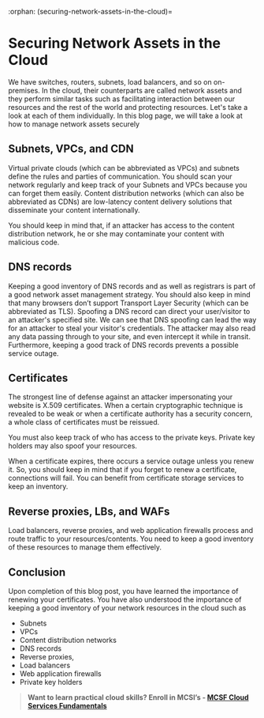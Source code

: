 :orphan:
(securing-network-assets-in-the-cloud)=
# Securing Network Assets in the Cloud
 
We have switches, routers, subnets, load balancers, and so on on-premises. In the cloud, their counterparts are called network assets and they perform similar tasks such as facilitating interaction between our resources and the rest of the world and protecting resources. Let's take a look at each of them individually. In this blog page, we will take a look at how to manage network assets securely

## Subnets, VPCs, and CDN

Virtual private clouds (which can be abbreviated as VPCs) and subnets define the rules and parties of communication. You should scan your network regularly and keep track of your Subnets and VPCs because you can forget them easily. Content distribution networks (which can also be abbreviated as CDNs) are low-latency content delivery solutions that disseminate your content internationally.

You should keep in mind that, if an attacker has access to the content distribution network, he or she may contaminate your content with malicious code.

## DNS records

Keeping a good inventory of DNS records and as well as registrars is part of a good network asset management strategy. You should also keep in mind that many browsers don’t support Transport Layer Security (which can be abbreviated as TLS). Spoofing a DNS record can direct your user/visitor to an attacker's specified site. We can see that DNS spoofing can lead the way for an attacker to steal your visitor's credentials. The attacker may also read any data passing through to your site, and even intercept it while in transit. Furthermore, keeping a good track of DNS records prevents a possible service outage.

## Certificates

The strongest line of defense against an attacker impersonating your website is X.509 certificates. When a certain cryptographic technique is revealed to be weak or when a certificate authority has a security concern, a whole class of certificates must be reissued.

You must also keep track of who has access to the private keys. Private key holders may also spoof your resources.

When a certificate expires, there occurs a service outage unless you renew it. So, you should keep in mind that if you forget to renew a certificate, connections will fail. You can benefit from certificate storage services to keep an inventory.

## Reverse proxies, LBs, and WAFs

Load balancers, reverse proxies, and web application firewalls process and route traffic to your resources/contents. You need to keep a good inventory of these resources to manage them effectively.

## Conclusion

Upon completion of this blog post, you have learned the importance of renewing your certificates. You have also understood the importance of keeping a good inventory of your network resources in the cloud such as

- Subnets
- VPCs
- Content distribution networks
- DNS records
- Reverse proxies,
- Load balancers
- Web application firewalls
- Private key holders

> **Want to learn practical cloud skills? Enroll in MCSI’s - [MCSF Cloud Services Fundamentals ](https://www.mosse-institute.com/certifications/mcsf-cloud-services-fundamentals.html)**